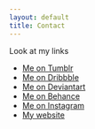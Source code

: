 ```yaml
---
layout: default
title: Contact
---
```


Look at my links

* <a href="#"><i class="fa fa-tumblr" aria-hidden="true"></i>Me on Tumblr</a>
* <a href="#"><i class="fa fa-dribbble" aria-hidden="true"></i>Me on Dribbble</a>
* <a href="#"><i class="fa fa-deviantart" aria-hidden="true"></i>Me on Deviantart</a>
* <a href="#"><i class="fa fa-behance" aria-hidden="true"></i>Me on Behance</a>
* <a href="#"><i class="fa fa-instagram" aria-hidden="true"></i>Me on Instagram</a>
* <a href="#"><i class="fa fa-globe" aria-hidden="true"></i>My website</a>
